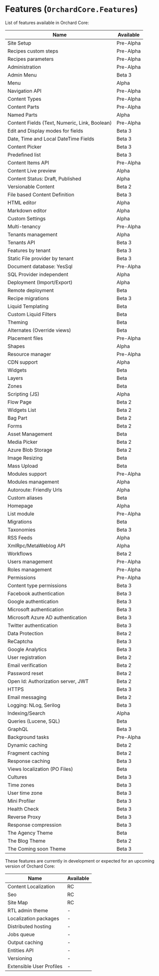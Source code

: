 # Features (`OrchardCore.Features`)

List of features available in Orchard Core:

| Name | Available |
| ------ | ------------ |
| Site Setup | Pre-Alpha |
| Recipes custom steps | Pre-Alpha |
| Recipes parameters | Pre-Alpha |
| Administration | Pre-Alpha |
| Admin Menu | Beta 3 |
| Menu | Alpha |
| Navigation API | Pre-Alpha |
| Content Types | Pre-Alpha |
| Content Parts  | Pre-Alpha |
| Named Parts  | Alpha |
| Content Fields (Text, Numeric, Link, Boolean) | Pre-Alpha |
| Edit and Display modes for fields | Beta 3 |
| Date, Time and Local DateTime Fields  | Beta 3 |
| Content Picker | Beta 3 |
| Predefined list | Beta 3 |
| Content Items API | Pre-Alpha |
| Content Live preview | Alpha |
| Content Status: Draft, Published | Alpha |
| Versionable Content | Beta 2 |
| File based Content Definition | Beta 3 |
| HTML editor | Alpha |
| Markdown editor | Alpha |
| Custom Settings | Alpha |
| Multi-tenancy | Pre-Alpha |
| Tenants management | Alpha |
| Tenants API | Beta 3 |
| Features by tenant | Beta 3 |
| Static File provider by tenant | Beta 3 |
| Document database: YesSql | Pre-Alpha |
| SQL Provider independent | Alpha |
| Deployment (Import/Export) | Alpha |
| Remote deployment | Beta |
| Recipe migrations | Beta 3 |
| Liquid Templating | Beta |
| Custom Liquid Filters | Beta |
| Theming | Beta |
| Alternates (Override views) | Beta |
| Placement files | Pre-Alpha |
| Shapes | Alpha |
| Resource manager | Pre-Alpha |
| CDN support | Alpha |
| Widgets | Beta |
| Layers | Beta |
| Zones | Beta |
| Scripting (JS) | Alpha |
| Flow Page | Beta 2 |
| Widgets List | Beta 2 |
| Bag Part | Beta 2 |
| Forms | Beta 2 |
| Asset Management | Beta |
| Media Picker | Beta 2 |
| Azure Blob Storage | Beta 2 |
| Image Resizing | Beta |
| Mass Upload | Beta |
| Modules support | Pre-Alpha |
| Modules management | Alpha |
| Autoroute: Friendly Urls | Alpha |
| Custom aliases | Beta |
| Homepage | Alpha |
| List module | Pre-Alpha |
| Migrations | Beta |
| Taxonomies | Beta 3 |
| RSS Feeds | Alpha |
| XmlRpc/MetaWeblog API | Alpha |
| Workflows | Beta 2 |
| Users management | Pre-Alpha |
| Roles management | Pre-Alpha |
| Permissions | Pre-Alpha |
| Content type permissions | Beta 3 |
| Facebook authentication | Beta 3 |
| Google authentication | Beta 3 |
| Microsoft authentication | Beta 3 |
| Microsoft Azure AD authentication | Beta 3 |
| Twitter authentication | Beta 3 |
| Data Protection | Beta 2 |
| ReCaptcha | Beta 3 |
| Google Analytics | Beta 3 |
| User registration | Beta 2 |
| Email verification | Beta 2 |
| Password reset | Beta 2 |
| Open Id: Authorization server, JWT | Beta 2 |
| HTTPS | Beta 3 |
| Email messaging | Beta 2 |
| Logging: NLog, Serilog | Beta 3 |
| Indexing/Search | Alpha |
| Queries (Lucene, SQL) | Beta |
| GraphQL | Beta 3 |
| Background tasks | Pre-Alpha |
| Dynamic caching | Beta 2 |
| Fragment caching | Beta 2 |
| Response caching | Beta 3 |
| Views localization (PO Files) | Beta |
| Cultures | Beta 3 |
| Time zones | Beta 3 |
| User time zone | Beta 3 |
| Mini Profiler | Beta 3 |
| Health Check | Beta 3 |
| Reverse Proxy | Beta 3 |
| Response compression | Beta 3 |
| The Agency Theme | Beta |
| The Blog Theme | Beta 2 |
| The Coming soon Theme | Beta 3 |

These features are currently in development or expected for an upcoming version of Orchard Core:

| Name | Available |
| ------ | ------------ |
| Content Localization | RC |
| Seo | RC |
| Site Map | RC |
| RTL admin theme | - |
| Localization packages | - |
| Distributed hosting | - |
| Jobs queue | - |
| Output caching | - |
| Entities API | - |
| Versioning | - |
| Extensible User Profiles | - |